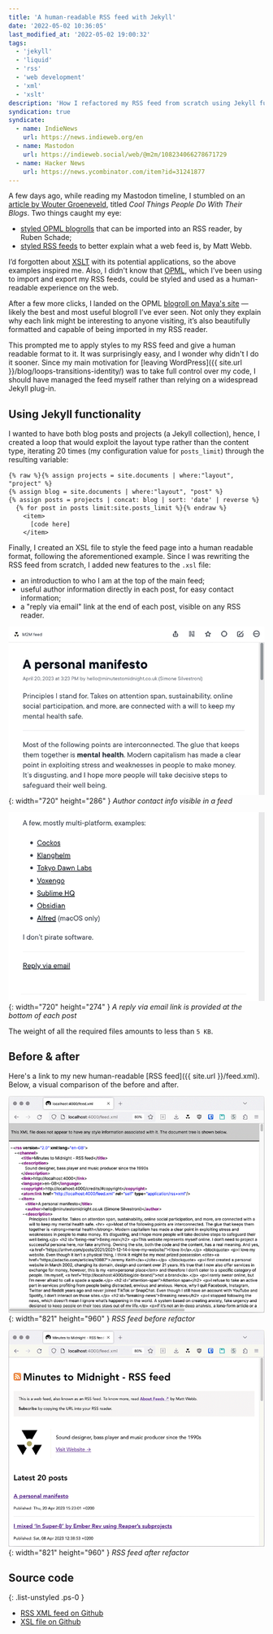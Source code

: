 ```yaml
---
title: 'A human-readable RSS feed with Jekyll'
date: '2022-05-02 10:36:05'
last_modified_at: '2022-05-02 19:00:32'
tags: 
  - 'jekyll'
  - 'liquid'
  - 'rss'
  - 'web development'
  - 'xml'
  - 'xslt'
description: 'How I refactored my RSS feed from scratch using Jekyll functionalities, and applying XSLT for presentation to render a human-readable XML feed.'
syndication: true
syndicate:
  - name: IndieNews
    url: https://news.indieweb.org/en
  - name: Mastodon
    url: https://indieweb.social/web/@m2m/108234066278671729
  - name: Hacker News
    url: https://news.ycombinator.com/item?id=31241877
---
```

A few days ago, while reading my Mastodon timeline, I stumbled on an [article by Wouter Groeneveld](https://brainbaking.com/post/2022/04/cool-things-people-do-with-their-blogs/), titled *Cool Things People Do With Their Blogs*. Two things caught my eye: 

- [styled OPML blogrolls](https://rubenerd.com/omake.opml) that can be imported into an RSS reader, by Ruben Schade;
- [styled RSS feeds](https://interconnected.org/home/feed) to better explain what a web feed is, by Matt Webb.

I’d forgotten about [XSLT](https://en.wikipedia.org/wiki/XSLT) with its potential applications, so the above examples inspired me. Also, I didn't know that [OPML](http://opml.org/spec2.opml), which I’ve been using to import and export my RSS feeds, could be styled and used as a human-readable experience on the web.

After a few more clicks, I landed on the OPML [blogroll on Maya's site](https://maya.land/blogroll.opml) — likely the best and most useful blogroll I’ve ever seen. Not only they explain why each link might be interesting to anyone visiting, it’s also beautifully formatted and capable of being imported in my RSS reader.

This prompted me to apply styles to my RSS feed and give a human readable format to it. It was surprisingly easy, and I wonder why didn't I do it sooner. Since my main motivation for [leaving WordPress]({{ site.url }}/blog/loops-transitions-identity/) was to take full control over my code, I should have managed the feed myself rather than relying on a widespread Jekyll plug-in.

## Using Jekyll functionality

I wanted to have both blog posts and projects (a Jekyll collection), hence, I created a loop that would exploit the layout type rather than the content type, iterating 20 times (my configuration value for `posts_limit`) through the resulting variable:

```liquid
{% raw %}{% assign projects = site.documents | where:"layout", "project" %}
{% assign blog = site.documents | where:"layout", "post" %}
{% assign posts = projects | concat: blog | sort: 'date' | reverse %}
  {% for post in posts limit:site.posts_limit %}{% endraw %}
    <item>
      [code here]
    </item>
```

Finally, I created an XSL file to style the feed page into a human readable format, following the aforementioned example. Since I was rewriting the RSS feed from scratch, I added new features to the `.xsl` file:

- an introduction to who I am at the top of the main feed;
- useful author information directly in each post, for easy contact information;
- a "reply via email" link at the end of each post, visible on any RSS reader.

![Author contact info](/assets/images/rss-feed-head.png){: width="720" height="286" }
*Author contact info visible in a feed*

![A reply link at the bottom of each post](/assets/images/rss-feed-footer.png){: width="720" height="274" }
*A reply via email link is provided at the bottom of each post*

The weight of all the required files amounts to less than `5 KB`.

## Before & after

Here's a link to my new human-readable [RSS feed]({{ site.url }}/feed.xml). Below, a visual comparison of the before and after.

![RSS feed before refactor](/assets/images/rss-before.png){: width="821" height="960" }
*RSS feed before refactor*

![RSS feed after refactor](/assets/images/rss-after.png){: width="821" height="960" }
*RSS feed after refactor*

## Source code

{: .list-unstyled .ps-0 }
- [RSS XML feed on Github](https://github.com/simonesilvestroni/m2m-website/blob/main/feed.xml)
- [XSL file on Github](https://github.com/simonesilvestroni/m2m-website/blob/main/feed.xsl)
